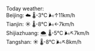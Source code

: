 Today weather:  
Beijing: ☁️   🌡️-3°C 🌬️↑11km/h  
Tianjin: ☀️   🌡️-8°C 🌬️←7km/h  
Shijiazhuang: 🌨  🌡️-5°C 🌬️↖7km/h  
Tangshan: ☀️   🌡️-8°C 🌬️↖8km/h  
